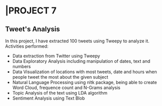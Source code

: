 # |PROJECT 7
## Tweet's Analysis

In this project, I have extracted 100 tweets using Tweepy to analyze it.
Activities performed:
* Data extraction from Twitter using Tweepy
* Data Exploratory Analysis including manipulation of dates, text and numbers
* Data Visualization of locations with most tweets, date and hours when people tweet the most about the given subject
* Natural Language Processing using nltk package, being able to create Word Cloud, frequence count and N-Grams analysis
* Topic Analysis of the text using LDA algorithm
* Sentiment Analysis using Text Blob
